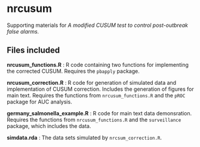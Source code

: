 # nrcusum
Supporting materials for *A modified CUSUM test to control post-outbreak false alarms.*

## Files included
**nrcusum_functions.R** : R code containing two functions for implementing the corrected CUSUM. Requires the `pbapply` package.

**nrcusum_correction.R** : R code for generation of simulated data and implementation of CUSUM correction. Includes the generation of figures for main text. Requires the functions from `nrcusum_functions.R` and the `pROC` package for AUC analysis.

**germany_salmonella_example.R** : R code for main text data demonsration. Requires the functions from `nrcusum_functions.R` and the `surveillance` package, which includes the data. 

**simdata.rda** : The data sets simulated by `nrcsum_correction.R`. 
